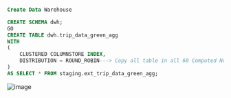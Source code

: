 

````sql

Create Data Warehouse

CREATE SCHEMA dwh;
GO
CREATE TABLE dwh.trip_data_green_agg
WITH
(
    CLUSTERED COLUMNSTORE INDEX,
    DISTRIBUTION = ROUND_ROBIN---> Copy all table in all 60 Computed Node
)
AS SELECT * FROM staging.ext_trip_data_green_agg;
````
![image](https://github.com/user-attachments/assets/5ddb30cc-9644-4a83-8555-da60e08e7b58)
